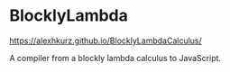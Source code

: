 # BlocklyLambda

https://alexhkurz.github.io/BlocklyLambdaCalculus/

A compiler from a blockly lambda calculus to JavaScript.
